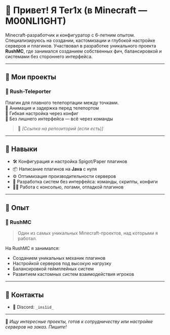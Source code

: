 # 👋 Привет! Я Ter1x (в Minecraft — M00NLI1GHT)

Minecraft-разработчик и конфигуратор с 6-летним опытом. Специализируюсь на создании, кастомизации и глубокой настройке серверов и плагинов. Участвовал в разработке уникального проекта **RushMC**, где занимался созданием собственных фич, балансировкой и системами без стороннего интерфейса.

---

## 🚀 Мои проекты

### 🔁 Rush-Teleporter
Плагин для плавного телепортации между точками.  
🔸 Анимация и задержка перед телепортом  
🔸 Гибкая настройка через конфиг  
🔸 Без лишнего интерфейса — всё через команды

> 📁 *[Ссылка на репозиторий (если есть)]*

---

## 🧠 Навыки

- 🛠️ Конфигурация и настройка Spigot/Paper плагинов  
- 📦 Написание плагинов на **Java** с нуля  
- ⚙️ Оптимизация производительности серверов  
- 🔄 Разработка систем без интерфейса: команды, скрипты, конфиги  
- 👨‍💻 Работа с консолью, логами, отладкой плагинов

---

## 🧩 Опыт

### 🔹 RushMC
> Один из самых уникальных Minecraft-проектов, над которыми я работал.  

На RushMC я занимался:
- Созданием уникальных механик плагинов
- Настройкой серверов под высокую нагрузку
- Балансировкой геймплейных систем
- Развитием кастомных систем взаимодействия игроков

---

## 💬 Контакты

- 💬 Discord: `_ins1id_`

---

📌 *Ищу интересные проекты, готов к сотрудничеству или настройке серверов на заказ. Пишите!*

